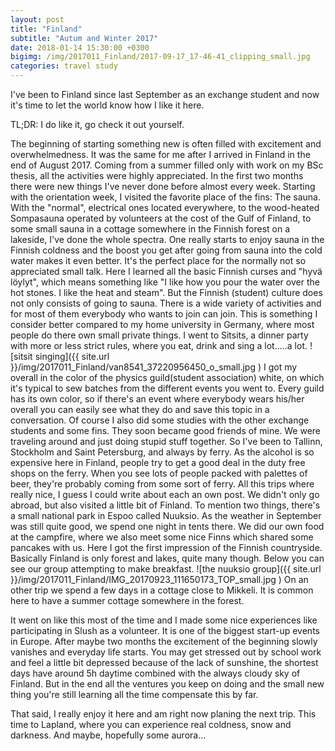 ```yaml
---
layout: post
title: "Finland"
subtitle: "Autum and Winter 2017"
date: 2018-01-14 15:30:00 +0300
bigimg: /img/2017011_Finland/2017-09-17_17-46-41_clipping_small.jpg
categories: travel study
---
```

I've been to Finland since last September as an exchange student and now it's time to let the world know how I like it here.

TL;DR: I do like it, go check it out yourself.

The beginning of starting something new is often filled with excitement and overwhelmedness.
It was the same for me after I arrived in Finland in the end of August 2017.
Coming from a summer filled only with work on my BSc thesis, all the activities were highly appreciated.
In the first two months there were new things I've never done before almost every week.
Starting with the orientation week, I visited the favorite place of the fins: The sauna.
With the "normal", electrical ones located everywhere, to the wood-heated Sompasauna operated by volunteers at the cost of the Gulf of Finland, to some small sauna in a cottage somewhere in the Finnish forest on a lakeside, I've done the whole spectra.
One really starts to enjoy sauna in the Finnish coldness and the boost you get after going from sauna into the cold water makes it even better. It's the perfect place for the normally not so appreciated small talk.
Here I learned all the basic Finnish curses and "hyvä löylyt", which means something like "I like how you pour the water over the hot stones. I like the heat and steam".
But the Finnish (student) culture does not only consists of going to sauna.
There is a wide variety of activities and for most of them everybody who wants to join can join.
This is something I consider better compared to my home university in Germany, where most people do  there own small private things.
I went to Sitsits, a dinner party with more or less strict rules, where you eat, drink and sing a lot.....a lot.
![sitsit singing]({{ site.url }}/img/2017011_Finland/van8541_37220956450_o_small.jpg )
I got my overall in the color of the physics guild(student association) white, on which it's typical to sew batches from the different events you went to.
Every guild has its own color, so if there's an event where everybody wears his/her overall you can  easily see what they do and save this topic in a conversation.
Of course I also did some studies with the other exchange students and some fins.
They soon became good friends of mine.
We were traveling around and just doing stupid stuff together.
So I've been to Tallinn, Stockholm and Saint Petersburg, and always by ferry.
As the alcohol is so expensive here in Finland, people try to get a good deal in the duty free shops on the ferry.
When you see lots of people packed with palettes of beer, they're probably coming from some sort of ferry.
All this trips where really nice, I guess I could write about each an own post.
We didn't only go abroad, but also visited a little bit of Finland.
To mention two things, there's a small national park in Espoo called Nuuksio.
As the weather in September was still quite good, we spend one night in tents there.
We did our own food at the campfire, where we also meet some nice Finns which shared some pancakes with us.
Here I got the first impression of the Finnish countryside.
Basically Finland is only forest and lakes, quite many though.
Below you can see our group attempting to make breakfast.
![the nuuksio group]({{ site.url }}/img/2017011_Finland/IMG_20170923_111650173_TOP_small.jpg )
On an other trip we spend a few days in a cottage close to Mikkeli.
It is common here to have a summer cottage somewhere in the forest.

It went on like this most of the time and I made some nice experiences like participating in Slush as a volunteer.
It is one of the biggest start-up events in Europe.
After maybe two months the excitement of the beginning slowly vanishes and everyday life starts.
You may get stressed out by school work and feel a little bit depressed because of the lack of sunshine, the shortest days have around 5h daytime combined with the always cloudy sky of Finland.
But in the end all the ventures you keep on doing and the small new thing you're still learning all the time compensate this by far.

That said, I really enjoy it here and am right now planing the next trip.
This time to Lapland, where you can experience real coldness, snow and darkness.
And maybe, hopefully some aurora...

<!---
I've been to Finland since last september as an exchange student and now it's time to let the world know how I like it here.

TL;DR: I do like it, go check it out yourself.

The begining of starting something new is often filled with excitement and overwhelmedness.
It was the same for me after I arrived in Finland in the end of August 2017.
Coming from a summer filled only with work on my BSc thesis, all the activities were highly appreciated.
In the first two months there were new things I've never done before almost every week.
Starting with the orientation week, I visited the favorite place of the finns: The sauna.
With the "normal", electrical ones located everywhere, to the wood-heated Sompasauna operated by volunteers at the cost of the Gulf of Finland, to some small sauna in a cottage somewhere in the finnish forest on a lakeside, I've done the whole spectra.
One really starts to enjoy sauna in the finnish coldness and the boost you get after going from sauna into the cold water makes it even better.
It's the perfect place for the normally not so appreciated small talk.
Here I learned all the basic finnish curses and "hyvä löylyt", which means something like "I like how you purre the water over the hot stones. I like the heat and steam".
But the finnish (student) culture does not only consists of going to sauna.
There is a wide variety of activities and for most of them everybody who wants to join can join.
This is something I consider better compared to my home universtiy in Germany, where most people do  there own small private things.
I went to Sitsits, a dinner party with more or less strict rules, where you eat, drink and sing a lot.....a lot.
![sitsit singing]({{ site.url }}/img/2017011_Finland/van8541_37220956450_o_small.jpg )
I got my overall in the color of the physics guild(student association) white, on which it's typical to sew batches from the different events you went to.
Every guild has its own color, so if there's an event where everybody wears his/her overall you can  easily see what they do and save this topic in a conversation.
Of course I also did some studies with the other exchange students and some fins.
They soon became good friends of mine.
We were traveling around and just doing stupid stuff together.
So I've been to Tallin, Stockholm and Sankt Petersburg, and always by ferry.
As the alcohol is so expensive here in Finland, people try to get a good deal in the dutty free shops on the ferry.
When you see lots of people packed with palettes of beer, they're probably coming from some sort of ferry.
All this trips where really nice, I guess I could write about each an own post.
We didn't only go abroad, but also visited a little bit of Finland.
To mention two things, there's a small national park in Espoo called Nuuksio.
As the weather in September was still quite good, we spend one night in tents there.
We did our own food at the campfire, where we also meet some nice finns which shared some pancakes with us.
Here I got the first impression of the finnish countryside.
Basiclly Finland is only forest and lakes, quite many though.
Below you can see our group attempting to make breakfirst.
![the nuuksio group]({{ site.url }}/img/2017011_Finland/IMG_20170923_111650173_TOP_small.jpg )
On an other trip we spend a few days in a cottage close to Mikkeli.
It is common here to have a summercottage somewhere in the forest.

It went on like this most of the time and I made some nice experiences like participating in Slush as a volunteere.
It is one of the biggest startup events in Europe.
After maybe two months the excitement of the beginning slowly vanishes and everyday life starts.
You may get stressed out by school work and feel a little bit depressed because of the lack of sunshine, the shortes days have around 5h daytime combinded with the always cloudy sky of Finland.
But in the end all the ventures you keep on doing and the small new thing you're still learning all the time compensate this by far.

That said, I really enjoy it here and am right now planing the next trip.
This time to Lapland, where you can experience real coldness, snow and darkness.
And mayby, hopefully some aurora...
--->
